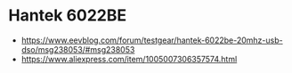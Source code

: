 # Hantek 6022BE

* https://www.eevblog.com/forum/testgear/hantek-6022be-20mhz-usb-dso/msg238053/#msg238053
* https://www.aliexpress.com/item/1005007306357574.html
  

